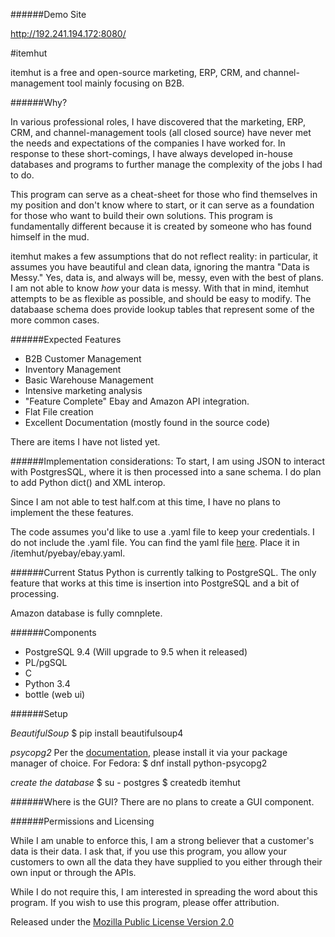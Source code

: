 ######Demo Site

http://192.241.194.172:8080/

#itemhut

itemhut is a free and open-source marketing, ERP, CRM, and channel-management tool mainly focusing on B2B.

######Why?

In various professional roles, I have discovered that the marketing, ERP, CRM, and channel-management tools (all closed source) have never met the needs and expectations of the companies I have worked for. In response to these short-comings, I have always developed in-house databases and programs to further manage the complexity of the jobs I had to do.

This program can serve as a cheat-sheet for those who find themselves in my position and don't know where to start, or it can serve as a foundation for those who want to build their own solutions. This program is fundamentally different because it is created by someone who has found himself in the mud.

itemhut makes a few assumptions that do not reflect reality: in particular, it assumes you have beautiful and clean data, ignoring the mantra "Data is Messy." Yes, data is, and always will be, messy, even with the best of plans. I am not able to know *how* your data is messy. With that in mind, itemhut attempts to be as flexible as possible, and should be easy to modify. The databaase schema does provide lookup tables that represent some of the more common cases.

######Expected Features
* B2B Customer Management
* Inventory Management
* Basic Warehouse Management
* Intensive marketing analysis
* "Feature Complete" Ebay and Amazon API integration.
* Flat File creation
* Excellent Documentation (mostly found in the source code)

There are items I have not listed yet.

######Implementation considerations:
To start, I am using JSON to interact with PostgresSQL, where it is then processed into a sane schema. I do plan to add Python dict() and XML interop.

Since I am not able to test half.com at this time, I have no plans to implement the these features. 

The code assumes you'd like to use a .yaml file to keep your credentials. I do not include the .yaml file. You can find the yaml file [here](https://github.com/timotheus/ebaysdk-python/blob/master/ebay.yaml). Place it in /itemhut/pyebay/ebay.yaml.

######Current Status
Python is currently talking to PostgreSQL. The only feature that works at this time is insertion into PostgreSQL and a bit of processing.

Amazon database is fully comnplete.


######Components

* PostgreSQL 9.4 (Will upgrade to 9.5 when it released)
* PL/pgSQL
* C
* Python 3.4
* bottle (web ui)

######Setup

*BeautifulSoup*
$ pip install beautifulsoup4

*psycopg2*
Per the [documentation](http://initd.org/psycopg/docs/install.html), please install it via your package manager of choice. For Fedora:
$ dnf install python-psycopg2

*create the database*
$ su - postgres
$ createdb itemhut

######Where is the GUI?
There are no plans to create a GUI component.

######Permissions and Licensing

While I am unable to enforce this, I am a strong believer that a customer's data is their data. I ask that, if you use this program, you allow your customers to own all the data they have supplied to you either through their own input or through the APIs.

While I do not require this, I am interested in spreading the word about this program. If you wish to use this program, please offer attribution.

Released under the [Mozilla Public License
Version 2.0](http://www.mozilla.org/MPL/2.0/)